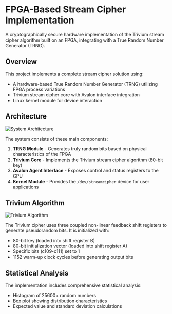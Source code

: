 # FPGA-Based Stream Cipher Implementation

A cryptographically secure hardware implementation of the Trivium stream cipher algorithm built on an FPGA, integrating with a True Random Number Generator (TRNG).

## Overview

This project implements a complete stream cipher solution using:
- A hardware-based True Random Number Generator (TRNG) utilizing FPGA process variations
- Trivium stream cipher core with Avalon interface integration
- Linux kernel module for device interaction

## Architecture

![System Architecture](images/system_architecture.png)

The system consists of these main components:

1. **TRNG Module** - Generates truly random bits based on physical characteristics of the FPGA
2. **Trivium Core** - Implements the Trivium stream cipher algorithm (80-bit key)
3. **Avalon Agent Interface** - Exposes control and status registers to the CPU
5. **Kernel Module** - Provides the `/dev/streamcipher` device for user applications


## Trivium Algorithm

![Trivium Algorithm](images/trivium_algorithm.png)

The Trivium cipher uses three coupled non-linear feedback shift registers to generate pseudorandom bits. It is initialized with:
- 80-bit key (loaded into shift register B)
- 80-bit initialization vector (loaded into shift register A)
- Specific bits (c109-c111) set to 1
- 1152 warm-up clock cycles before generating output bits

## Statistical Analysis

The implementation includes comprehensive statistical analysis:


- Histogram of 25600+ random numbers
- Box plot showing distribution characteristics
- Expected value and standard deviation calculations

